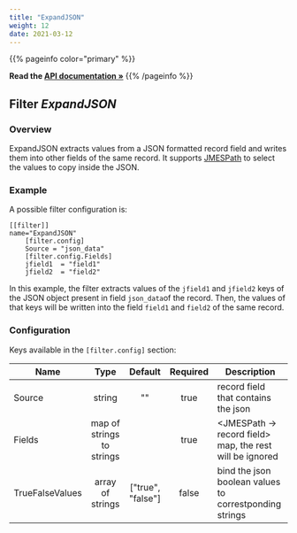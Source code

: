 ```yaml
---
title: "ExpandJSON"
weight: 12
date: 2021-03-12
---
```

{{% pageinfo color="primary" %}}

**Read the [API documentation &raquo;](https://pkg.go.dev/github.com/AdRoll/baker/filter#ExpandJSON)**
{{% /pageinfo %}}

## Filter *ExpandJSON*

### Overview

ExpandJSON extracts values from a JSON formatted record field and writes them into other fields of the same record.
It supports [JMESPath](https://jmespath.org/tutorial.html) to select the values to copy inside the JSON.

### Example

A possible filter configuration is:

	[[filter]]
	name="ExpandJSON"
		[filter.config]
		Source = "json_data"
		[filter.config.Fields]
		jfield1  = "field1"
		jfield2  = "field2"
		
In this example, the filter extracts values of the `jfield1` and `jfield2` keys of the JSON 
object present in field `json_data`of the record. Then, the values of that keys will be written into the field 
`field1` and `field2` of the same record.


### Configuration

Keys available in the `[filter.config]` section:

|Name|Type|Default|Required|Description|
|----|:--:|:-----:|:------:|-----------|
| Source| string| ""| true| record field that contains the json|
| Fields| map of strings to strings| | true| <JMESPath -> record field> map, the rest will be ignored|
| TrueFalseValues| array of strings| ["true", "false"]| false| bind the json boolean values to correstponding strings|

